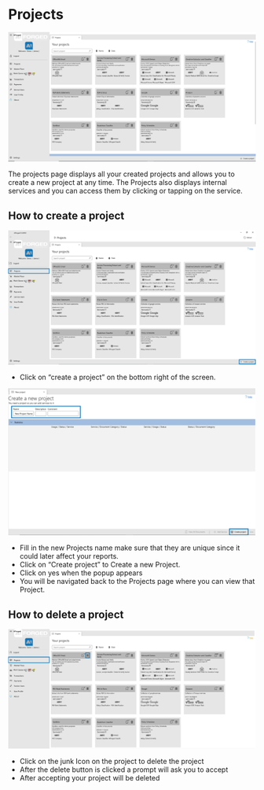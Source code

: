 # Projects

![](<.gitbook/assets/8 (1).png>)

The projects page displays all your created projects and allows you to create a new project at any time. The Projects also displays internal services and you can access them by clicking or tapping on the service.

## How to create a project

![](<.gitbook/assets/9 (1) (3).png>)

* Click on “create a project” on the bottom right of the screen.

![](<.gitbook/assets/10 (1) (1).png>)

* Fill in the new Projects name make sure that they are unique since it could later affect your reports.
* Click on “Create project” to Create a new Project.
* Click on yes when the popup appears
* You will be navigated back to the Projects page where you can view that Project.

## How to delete a project

![](<.gitbook/assets/11 (1).png>)

* Click on the junk Icon on the project to delete the project
* After the delete button is clicked a prompt will ask you to accept
* After accepting your project will be deleted
